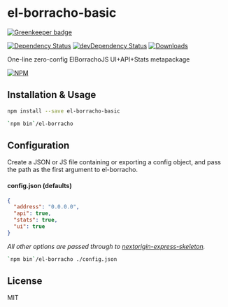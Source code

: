 # el-borracho-basic

[![Greenkeeper badge](https://badges.greenkeeper.io/nextorigin/el-borracho-basic.svg)](https://greenkeeper.io/)

[![Dependency Status][dependency]][david]
[![devDependency Status][dev-dependency]][david-dev]
[![Downloads][downloads]][npm]

One-line zero-config ElBorrachoJS UI+API+Stats metapackage

[![NPM][npm-stats]][npm]

## Installation & Usage
```sh
npm install --save el-borracho-basic

`npm bin`/el-borracho
```

## Configuration

Create a JSON or JS file containing or exporting a config object, and pass the path as the first argument to el-borracho.

#### config.json (defaults)
```json
{
  "address": "0.0.0.0",
  "api": true,
  "stats": true,
  "ui": true
}
```

*All other options are passed through to [nextorigin-express-skeleton][nextorigin-express-skeleton].*

```sh
`npm bin`/el-borracho ./config.json
```

## License

MIT

  [elborrachojs]:  https://elborrachojs.com
  [nextorigin-express-skeleton]:  https://github.com/nextorigin/express-skeleton

  [dependency]: https://img.shields.io/david/nextorigin/el-borracho-basic.svg?style=flat-square
  [david]: https://david-dm.org/nextorigin/el-borracho-basic
  [dev-dependency]: https://img.shields.io/david/dev/nextorigin/el-borracho-basic.svg?style=flat-square
  [david-dev]: https://david-dm.org/nextorigin/el-borracho-basic?type=dev
  [downloads]: https://img.shields.io/npm/dm/el-borracho-basic.svg?style=flat-square
  [npm]: https://www.npmjs.org/package/el-borracho-basic
  [npm-stats]: https://nodei.co/npm/el-borracho-basic.png?downloads=true&downloadRank=true&stars=true
